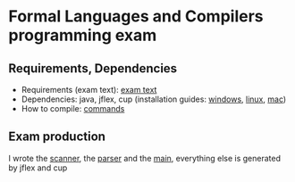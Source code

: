 # Formal Languages and Compilers programming exam

## Requirements, Dependencies
- Requirements (exam text): [exam text](./20240911_flc.pdf)
- Dependencies: java, jflex, cup (installation guides: [windows](https://www.skenz.it/compilers/install_windows), [linux](https://www.skenz.it/compilers/install_linux_bash), [mac](https://www.skenz.it/compilers/install_macos))
- How to compile: [commands](./commands.txt) 

## Exam production
I wrote the [scanner](./scanner.jflex), the [parser](./parser.cup) and the [main](./Main.java), everything else is generated by jflex and cup
